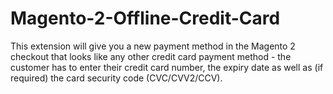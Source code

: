 # Magento-2-Offline-Credit-Card
This extension will give you a new payment method in the Magento 2 checkout that looks like any other credit card payment method - the customer has to enter their credit card number, the expiry date as well as (if required) the card security code (CVC/CVV2/CCV).
